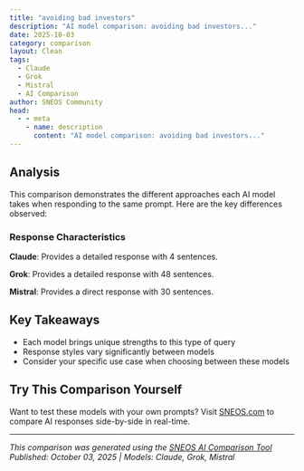 ```yaml
---
title: "avoiding bad investors"
description: "AI model comparison: avoiding bad investors..."
date: 2025-10-03
category: comparison
layout: Clean
tags:
  - Claude
  - Grok
  - Mistral
  - AI Comparison
author: SNEOS Community
head:
  - - meta
    - name: description
      content: "AI model comparison: avoiding bad investors..."
---
```


<ChatComparison
  title="avoiding bad investors"
  prompt="avoiding bad investors"
  :responses='{"Claude": "Here are key red flags and strategies for avoiding problematic investors:\n\n## Major Red Flags\n\n**Due Diligence Issues**\n- Won\u0027t provide references from other portfolio companies\n- Secretive about their fund size, timeline, or investment thesis\n- Rush you through the process without proper vetting\n- Can\u0027t explain their value-add beyond money\n\n**Structural Concerns**\n- Demand excessive control or board seats relative to investment\n- Push for liquidation preferences that heavily favor them\n- Want founder vesting to restart (\u0022double vesting\u0022)\n- Insist on participating preferred with high multiples\n\n**Behavioral Warning Signs**\n- Disrespectful to you or your team during meetings\n- Make promises they can\u0027t keep or seem unrealistic\n- Bad reputation in founder communities\n- High turnover in their portfolio or team\n\n## How to Vet Investors\n\n**Reference Checks**\n- Talk to 3-5 founders from their portfolio (including failed investments)\n- Ask about decision-making speed, board dynamics, crisis support\n- Check with other VCs about their reputation\n\n**Research Their Track Record**\n- Look up their fund performance and exit history\n- Understand their investment timeline and fund lifecycle\n- Verify their claimed expertise in your sector\n\n**Test Their Knowledge**\n- Do they understand your business model and market?\n- Can they provide relevant introductions or insights?\n- Are their questions thoughtful or generic?\n\n## Protective Strategies\n\n**Legal Safeguards**\n- Use experienced startup lawyers familiar with VC deals\n- Negotiate reasonable protective provisions\n- Ensure anti-dilution terms aren\u0027t overly harsh\n- Include co-sale and tag-along rights\n\n**Maintain Leverage**\n- Build relationships with multiple investors early\n- Don\u0027t accept the first term sheet without shopping around\n- Keep fundraising momentum to avoid desperation deals\n\n**Trust Your Instincts**\n- If something feels off, investigate further\n- Good investors should make you excited about the partnership\n- Remember: you\u0027re choosing a long-term business partner\n\nThe best defense is building strong relationships with quality investors before you need funding.", "Grok": "Avoiding bad investors is crucial for entrepreneurs and businesses seeking funding, as a poor investor relationship can derail a company\u2019s growth or lead to conflicts over vision, control, or financial decisions. Here are some strategies and tips to identify and avoid problematic investors:\n\n### 1. **Do Thorough Due Diligence on Potential Investors**\n - **Research Their Track Record**: Investigate the investor\u2019s history with other companies. Look for patterns of behavior\u2014have they supported startups successfully, or have they been involved in disputes or failures? Check references from other founders they\u2019ve worked with.\n - **Evaluate Their Portfolio**: Assess whether their existing investments align with your industry or business model. Investors unfamiliar with your sector may lack the necessary expertise or network to add value.\n - **Check Online Presence**: Look for reviews, news articles, or social media activity that might reveal red flags about their reputation or business ethics.\n\n### 2. **Look for Value Beyond Money**\n - **Strategic Fit**: Seek investors who bring more than just capital\u2014such as industry connections, mentorship, or operational expertise. Bad investors often focus solely on returns without contributing to your growth.\n - **Alignment of Vision**: Ensure the investor shares your long-term goals and understands your mission. Misalignment can lead to conflicts over strategy or exit plans (e.g., pushing for a quick sale when you want to build sustainably).\n\n### 3. **Watch for Red Flags During Initial Interactions**\n - **Overly Aggressive Terms**: Be cautious of investors who push for excessive control through unfavorable term sheets, such as demanding a majority stake, veto power over key decisions, or liquidation preferences that heavily favor them.\n - **Lack of Transparency**: If an investor is vague about their decision-making process, funding sources, or expectations, it could signal future communication issues.\n - **Poor Communication or Unprofessionalism**: Pay attention to how they treat you and your team. Dismissive, disrespectful, or erratic behavior early on is a sign of potential trouble.\n - **Pressure Tactics**: Bad investors may rush you into signing agreements without giving you time to review terms or seek legal advice.\n\n### 4. **Avoid Investors with Misaligned Interests**\n - **Short-Term Focus**: Some investors prioritize quick profits over sustainable growth, which can lead to decisions (like cutting costs or rushing an exit) that harm your company\u2019s future.\n - **Conflict of Interest**: Be wary of investors with stakes in competing businesses or who may steer your company to benefit their other investments.\n - **Over-Involvement**: While active investors can be helpful, those who demand micromanagement or interfere in day-to-day operations can hinder your ability to lead.\n\n### 5. **Trust Your Gut and Seek Advice**\n - **Gut Instinct**: If something feels off about an investor, even if you can\u2019t pinpoint why, don\u2019t ignore your intuition. Personal chemistry matters in long-term partnerships.\n - **Consult Advisors**: Speak with mentors, lawyers, or other entrepreneurs who can provide an outside perspective on the investor or the deal terms.\n - **Hire Legal and Financial Experts**: Always have professionals review investment agreements to protect your interests and spot problematic clauses.\n\n### 6. **Build a Strong Network to Attract Better Investors**\n - **Leverage Referrals**: Seek introductions to reputable investors through trusted contacts, incubators, accelerators, or industry events. Personal recommendations often filter out bad actors.\n - **Show Strength**: Investors are more likely to respect you if you have multiple options. Avoid appearing desperate for funding, as it can attract predatory investors who exploit your position.\n\n### 7. **Set Clear Boundaries and Expectations**\n - **Negotiate Fair Terms**: Be prepared to walk away from deals that don\u2019t feel right. Establish clear roles, responsibilities, and decision-making authority upfront.\n - **Communicate Openly**: Discuss expectations for involvement, reporting, and communication frequency early on to avoid misunderstandings later.\n\n### 8. **Know When to Say No**\n - Even if you\u2019re in urgent need of funding, accepting money from a bad investor can be more costly in the long run. A toxic investor can drain your energy, create legal battles, or damage your company\u2019s reputation.\n - Explore alternative funding options like bootstrapping, crowdfunding, grants, or loans if the investor pool isn\u2019t ideal.\n\n### Common Types of Bad Investors to Avoid\n - **The Control Freak**: Wants to dictate every decision, undermining your leadership.\n - **The Ghost**: Disappears after investing, offering no support or guidance.\n - **The Opportunist**: Focuses on personal gain, often pushing for terms or exits that hurt the company.\n - **The Litigator**: Has a history of suing or creating conflicts with founders.\n\nBy taking a proactive approach and prioritizing long-term compatibility over short-term financial gain, you can avoid bad investors and build relationships with partners who genuinely support your vision and growth.", "Mistral": "Avoiding bad investors is crucial for the long-term success and stability of your business. Here are some steps you can take to help identify and avoid bad investors:\n\n1. **Do Your Due Diligence:**\n - Research the investor\u0027s background, track record, and reputation.\n - Look for any red flags, such as legal issues, poor reviews, or failed investments.\n - Check their investment portfolio to see if they have experience in your industry.\n\n2. **Align Values and Vision:**\n - Ensure the investor shares your vision for the company and aligns with your values.\n - Misalignment can lead to conflicts and hinder your company\u0027s growth.\n\n3. **Assess Their Motivation:**\n - Understand why they want to invest in your company.\n - Good investors want to add value and grow with you, not just make a quick profit.\n\n4. **Evaluate Their Behavior:**\n - Pay attention to how they treat you and others during negotiations and meetings.\n - Aggressive or disrespectful behavior can indicate a difficult working relationship.\n\n5. **Ask for References:**\n - Request references from founders of other companies they have invested in.\n - Ask about their working style, how they handle conflicts, and their value-add.\n\n6. **Review the Term Sheet Carefully:**\n - Ensure the terms are fair and favorable for your company\u0027s growth.\n - Watch out for predatory terms, such as unfair liquidation preferences, unreasonable board control, or harsh anti-dilution provisions.\n\n7. **Trust Your Instincts:**\n - If something or someone doesn\u0027t feel right, trust your instincts and be cautious.\n\n8. **Seek Advice:**\n - Consult with mentors, advisors, or legal experts before making a decision.\n\n9. **Diversify Your Investors:**\n - Having multiple investors can help balance power dynamics and reduce risk.\n\n10. **Be Patient:**\n - Don\u0027t rush into a deal because you need the money. Taking the time to find the right investor is worth it.\n\nBy following these steps, you\u0027ll increase your chances of finding a good investor who will add value to your company and help it grow."}' 
  published-date="20:46"
/>

## Analysis

This comparison demonstrates the different approaches each AI model takes when responding to the same prompt. Here are the key differences observed:

### Response Characteristics

**Claude**: Provides a detailed response with 4 sentences. 

**Grok**: Provides a detailed response with 48 sentences. 

**Mistral**: Provides a direct response with 30 sentences. 

## Key Takeaways

- Each model brings unique strengths to this type of query
- Response styles vary significantly between models
- Consider your specific use case when choosing between these models

## Try This Comparison Yourself

Want to test these models with your own prompts? Visit [SNEOS.com](https://sneos.com) to compare AI responses side-by-side in real-time.

---

*This comparison was generated using the [SNEOS AI Comparison Tool](https://sneos.com)*
*Published: October 03, 2025 | Models: Claude, Grok, Mistral*
